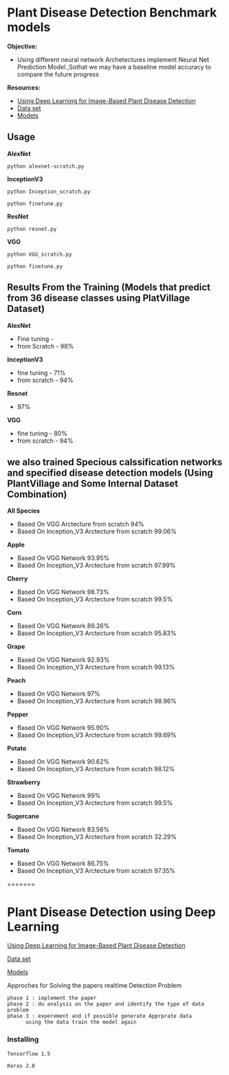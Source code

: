 
# Plant Disease Detection Benchmark models


**Objective:**
- Using different neural network Archetectures implement Neural Net Prediction Model ,Sothat we may have a baseline model accuracy to compare the future progress

**Resources:**
- [Using Deep Learning for Image-Based Plant Disease Detection](https://arxiv.org/pdf/1604.03169.pdf)
- [Data set](https://github.com/spMohanty/PlantVillage-Dataset)
- [Models](https://gitlab.com/Israel777/Plant_Disease_Detection_models)


## Usage

**AlexNet**

	python alexnet-scratch.py

**InceptionV3**

	python Inception_scratch.py
	
	python finetune.py

**ResNet**
	
	python resnet.py

**VGG**

	python VGG_scratch.py
	
	python finetune.py

				

## Results From the Training (Models that predict from 36 disease classes using PlatVillage Dataset)


**AlexNet**
- Fine tuning  -
- from Scratch - 98%
	    
**InceptionV3**
- fine tuning  - 71%
- from scratch - 94%

**Resnet**
- 97%
	    
**VGG**
- fine tuning  - 80%
- from scratch - 94%



## we also trained Specious calssification networks and specified disease detection models (Using PlantVillage and Some Internal Dataset Combination)

**All Species**
- Based On VGG Arctecture from scratch 94%
- Based On Inception_V3 Arctecture from scratch  99.06%

**Apple**
- Based On VGG Network  93.95%
- Based On Inception_V3 Arctecture from scratch 97.99%

**Cherry**
- Based On VGG Network  98.73%
- Based On Inception_V3 Arctecture from scratch 99.5%

**Corn**
- Based On VGG Network  89.26%
- Based On Inception_V3 Arctecture from scratch 95.83%

**Grape**
- Based On VGG Network  92.93%
- Based On Inception_V3 Arctecture from scratch 99.13%

**Peach**
- Based On VGG Network  97%
- Based On Inception_V3 Arctecture from scratch 98.96%

**Pepper**
- Based On VGG Network  95.90%
- Based On Inception_V3 Arctecture from scratch 99.69%

**Potato**
- Based On VGG Network  90.62%
- Based On Inception_V3 Arctecture from scratch 98.12%

**Strawberry**
- Based On VGG Network  99%
- Based On Inception_V3 Arctecture from scratch 99.5%

**Sugercane**
- Based On VGG Network  83.56%
- Based On Inception_V3 Arctecture from scratch 32.29%

**Tomato**
- Based On VGG Network  86.75%
- Based On Inception_V3 Arctecture from scratch 97.35%









 

=======
# Plant Disease Detection using Deep Learning

[Using Deep Learning for Image-Based Plant
Disease Detection](https://arxiv.org/pdf/1604.03169.pdf)

[Data set](https://github.com/spMohanty/PlantVillage-Dataset)

[Models](https://gitlab.com/Israel777/Plant_Disease_Detection_models)

Approches for Solving the papers realtime Detection Problem

	phase 1 : implement the paper 
	phase 2 : do analysis on the paper and identify the type of data problem 
	phase 3 : experement and if possible generate Apprprate data
		  using the data train the model again
				

### Installing


```
Tensorflow 1.5
```
```
Keras 2.0
```
```

```

